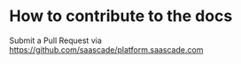 # How to contribute to the docs
Submit a Pull Request via 
https://github.com/saascade/platform.saascade.com